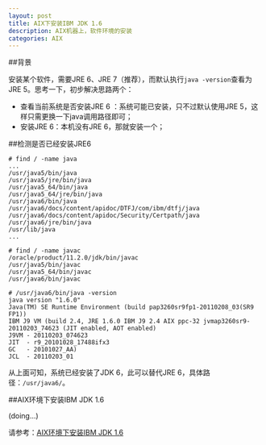 ```yaml
---
layout: post
title: AIX下安装IBM JDK 1.6
description: AIX机器上，软件环境的安装
categories: AIX
---
```


##背景

安装某个软件，需要JRE 6、JRE 7（推荐），而默认执行`java -version`查看为JRE 5。思考一下，初步解决思路两个：

* 查看当前系统是否安装JRE 6 ：系统可能已安装，只不过默认使用JRE 5，这样只需更换一下java调用路径即可；
* 安装JRE 6：本机没有JRE 6，那就安装一个；

##检测是否已经安装JRE6

	# find / -name java		
	...
	/usr/java5/bin/java
	/usr/java5/jre/bin/java
	/usr/java5_64/bin/java
	/usr/java5_64/jre/bin/java
	/usr/java6/bin/java
	/usr/java6/docs/content/apidoc/DTFJ/com/ibm/dtfj/java
	/usr/java6/docs/content/apidoc/Security/Certpath/java
	/usr/java6/jre/bin/java
	/usr/lib/java
	...

	# find / -name javac
	/oracle/product/11.2.0/jdk/bin/javac
	/usr/java5/bin/javac
	/usr/java5_64/bin/javac
	/usr/java6/bin/javac

	# /usr/java6/bin/java -version
	java version "1.6.0"
	Java(TM) SE Runtime Environment (build pap3260sr9fp1-20110208_03(SR9 FP1))
	IBM J9 VM (build 2.4, JRE 1.6.0 IBM J9 2.4 AIX ppc-32 jvmap3260sr9-20110203_74623 (JIT enabled, AOT enabled)
	J9VM - 20110203_074623
	JIT  - r9_20101028_17488ifx3
	GC   - 20101027_AA)
	JCL  - 20110203_01

从上面可知，系统已经安装了JDK 6，此可以替代JRE 6，具体路径：`/usr/java6/`。

##AIX环境下安装IBM JDK 1.6

(doing...)

请参考：[AIX环境下安装IBM JDK 1.6][AIX环境下安装IBM JDK 1.6]







[NingG]:    		http://ningg.github.com  "NingG"
[AIX下安装bash]:	http://blog.csdn.net/zztp01/article/details/6213451
[AIX toolbox]:		http://www-03.ibm.com/systems/power/software/aix/linux/toolbox/alpha.html
[快速透视AIX系统]:	http://www.ibm.com/developerworks/cn/aix/library/1111_liuge_getstartaix/
[AIX常用命令汇总]:	http://www.ibm.com/developerworks/cn/aix/library/au-dutta_cmds.html
[AIX环境下安装IBM JDK 1.6]:		http://blog.csdn.net/shenghuiping2001/article/details/5801984